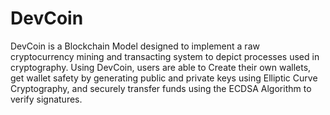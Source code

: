 # DevCoin
DevCoin is a Blockchain Model designed to implement a raw cryptocurrency mining and transacting system to depict processes used in cryptography. Using DevCoin, users are able to Create their own wallets, get wallet safety by generating public and private keys using Elliptic Curve Cryptography, and securely transfer funds using the ECDSA Algorithm to verify signatures.
